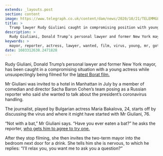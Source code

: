 ```yaml
--- 
extends: _layouts.post 
section: content 
image: https://www.telegraph.co.uk/content/dam/news/2020/10/21/TELEMMGLPICT000242511157_trans_NvBQzQNjv4Bq54uUNbihhy3LN7jhdRVAP5h9SYR33hc2BJSGBXZgmFw.jpeg?impolicy=logo-overlay 
title: > 
  Trump lawyer Rudy Giuliani caught in compromising position with young actress in Borat film 'gotcha' 
description: > 
  Rudy Giuliani, Donald Trump’s personal lawyer and former New York mayor, has been caught in a compromising situation with a young actress while unsuspectingly being filmed for the latest Borat film.The journalist, played by Bulgarian actress Maria Bakalova, 24, starts off by discussing the virus and where it might have started with Mr Giuliani, 76.“Not with a bat,” Mr Giuliani says.“Have you ever eaten a bat?” he asks the reporter, who gets him to agree to try one.She tells him she is nervous, to which he replies: “I’ll relax you, you want me to ask you a question?” 
keywords: > 
  mayor, reporter, actress, lawyer, wanted, film, virus, young, mr, gotcha, rudy, giuliani, bat, trump, caught, york, compromising, position 
date: 1603312638.2471828 
--- 
```

<div><p>Rudy Giuliani, Donald Trump&#8217;s personal lawyer and former New York mayor, has been caught in a compromising situation with a young actress while unsuspectingly being filmed for the <a href="https://www.telegraph.co.uk/films/0/borat-subsequent-moviefilm-review-trump-rallies-ugly-songs-truly/">latest Borat film.</a></p>
<p>Mr Giuliani was invited to a hotel in Manhattan in July by a member of comedian and director Sacha Baron Cohen&#8217;s team posing as a Russian reporter who said she wanted to talk about the president&#8217;s coronavirus handling.</p>
<p>The journalist, played by Bulgarian actress Maria Bakalova, 24, starts off by discussing the virus and where it might have started with Mr Giuliani, 76.</p>
<p>&#8220;Not with a bat,&#8221; Mr Giuliani says. &#8220;Have you ever eaten a bat?&#8221; he asks the reporter, <a href="https://www.telegraph.co.uk/films/0/borat-subsequent-moviefilm-review-trump-rallies-ugly-songs-truly/">who gets him to agree to try one.</a></p>
<p>After they stop filming, she then invites the two-term mayor into the bedroom next door for a drink. She tells him she is nervous, to which he replies: &#8220;I&#8217;ll relax you, you want me to ask you a question?&#8221;</p>
</div>